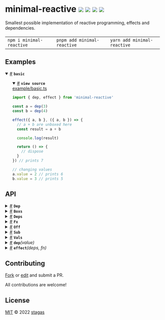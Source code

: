 

<h1>
minimal-reactive <a href="https://npmjs.org/package/minimal-reactive"><img src="https://img.shields.io/badge/npm-v1.1.0-F00.svg?colorA=000"/></a> <a href="src"><img src="https://img.shields.io/badge/loc-83-FFF.svg?colorA=000"/></a> <a href="https://cdn.jsdelivr.net/npm/minimal-reactive@1.1.0/dist/minimal-reactive.min.js"><img src="https://img.shields.io/badge/brotli-331b-333.svg?colorA=000"/></a> <a href="LICENSE"><img src="https://img.shields.io/badge/license-MIT-F0B.svg?colorA=000"/></a>
</h1>

<p></p>

Smallest possible implementation of reactive programming, effects and dependencies.

<h4>
<table><tr><td title="Triple click to select and copy paste">
<code>npm i minimal-reactive </code>
</td><td title="Triple click to select and copy paste">
<code>pnpm add minimal-reactive </code>
</td><td title="Triple click to select and copy paste">
<code>yarn add minimal-reactive</code>
</td></tr></table>
</h4>

## Examples

<details id="example$basic" title="basic" open><summary><span><a href="#example$basic">#</a></span>  <code><strong>basic</strong></code></summary>  <ul>    <details id="source$basic" title="basic source code" open><summary><span><a href="#source$basic">#</a></span>  <code><strong>view source</strong></code></summary>  <a href="example/basic.ts">example/basic.ts</a>  <p>

```ts
import { dep, effect } from 'minimal-reactive'

const a = dep(3)
const b = dep(4)

effect({ a, b }, ({ a, b }) => {
  // a + b are unboxed here
  const result = a + b

  console.log(result)

  return () => {
    // dispose
  }
}) // prints 7

// changing values
a.value = 2 // prints 6
b.value = 3 // prints 5
```

</p>
</details></ul></details>


## API

<p>  <details id="Dep$10" title="Interface" ><summary><span><a href="#Dep$10">#</a></span>  <code><strong>Dep</strong></code>    </summary>  <a href=""></a>  <ul>        <p>  <details id="subs$11" title="Property" ><summary><span><a href="#subs$11">#</a></span>  <code><strong>subs</strong></code>    </summary>  <a href=""></a>  <ul><p><span>Set</span>&lt;any&gt;</p>        </ul></details><details id="value$12" title="Property" ><summary><span><a href="#value$12">#</a></span>  <code><strong>value</strong></code>    </summary>  <a href=""></a>  <ul><p>undefined | <code>null</code> | <a href="#T$13">T</a></p>        </ul></details></p></ul></details><details id="Boxs$14" title="TypeAlias" ><summary><span><a href="#Boxs$14">#</a></span>  <code><strong>Boxs</strong></code>    </summary>  <a href=""></a>  <ul><p>[K   in   keyof     <a href="#T$15">T</a>  ]:  <a href="#Dep$10">Dep</a>&lt;<a href="#T$15">T</a>  [<span>K</span>]&gt;</p>        </ul></details><details id="Deps$16" title="TypeAlias" ><summary><span><a href="#Deps$16">#</a></span>  <code><strong>Deps</strong></code>    </summary>  <a href=""></a>  <ul><p>[K   in   keyof     <a href="#T$17">T</a>  ]-?:  <span>NonNullable</span>&lt;<a href="#T$17">T</a>  [<span>K</span>]  [<code>"value"</code>]&gt;</p>        </ul></details><details id="Fx$29" title="TypeAlias" ><summary><span><a href="#Fx$29">#</a></span>  <code><strong>Fx</strong></code>    </summary>  <a href=""></a>  <ul><p><details id="__type$30" title="Function" ><summary><span><a href="#__type$30">#</a></span>  <em>(deps)</em>    </summary>    <ul>    <p>    <details id="deps$32" title="Parameter" ><summary><span><a href="#deps$32">#</a></span>  <code><strong>deps</strong></code>    </summary>    <ul><p><a href="#Deps$16">Deps</a>&lt;<a href="#T$33">T</a>&gt;</p>        </ul></details>  <p><strong></strong><em>(deps)</em>  &nbsp;=&gt;  <ul><a href="#Off$20">Off</a> | void</ul></p></p>    </ul></details></p>        </ul></details><details id="Off$20" title="TypeAlias" ><summary><span><a href="#Off$20">#</a></span>  <code><strong>Off</strong></code>    </summary>  <a href=""></a>  <ul><p><details id="__type$21" title="Function" ><summary><span><a href="#__type$21">#</a></span>  <em>()</em>    </summary>    <ul>    <p>      <p><strong></strong><em>()</em>  &nbsp;=&gt;  <ul>any</ul></p></p>    </ul></details></p>        </ul></details><details id="Sub$23" title="TypeAlias" ><summary><span><a href="#Sub$23">#</a></span>  <code><strong>Sub</strong></code>    </summary>  <a href=""></a>  <ul><p><details id="__type$24" title="Function" ><summary><span><a href="#__type$24">#</a></span>  <em>(prevValue, nextValue)</em>    </summary>    <ul>    <p>    <details id="prevValue$26" title="Parameter" ><summary><span><a href="#prevValue$26">#</a></span>  <code><strong>prevValue</strong></code>    </summary>    <ul><p><a href="#T$28">T</a> | <code>null</code> | undefined</p>        </ul></details><details id="nextValue$27" title="Parameter" ><summary><span><a href="#nextValue$27">#</a></span>  <code><strong>nextValue</strong></code>    </summary>    <ul><p><a href="#T$28">T</a> | <code>null</code> | undefined</p>        </ul></details>  <p><strong></strong>&lt;<span>T</span>&gt;<em>(prevValue, nextValue)</em>  &nbsp;=&gt;  <ul>void</ul></p></p>    </ul></details></p>        </ul></details><details id="Vals$18" title="TypeAlias" ><summary><span><a href="#Vals$18">#</a></span>  <code><strong>Vals</strong></code>    </summary>  <a href=""></a>  <ul><p>[K   in   keyof     <a href="#T$19">T</a>  ]:  <a href="#T$19">T</a>  [<span>K</span>]  [<code>"value"</code>]</p>        </ul></details><details id="dep$1" title="Function" ><summary><span><a href="#dep$1">#</a></span>  <code><strong>dep</strong></code><em>(value)</em>    </summary>  <a href=""></a>  <ul>    <p>    <details id="value$4" title="Parameter" ><summary><span><a href="#value$4">#</a></span>  <code><strong>value</strong></code>    </summary>    <ul><p><code>null</code> | <a href="#T$3">T</a></p>        </ul></details>  <p><strong>dep</strong>&lt;<span>T</span>&gt;<em>(value)</em>  &nbsp;=&gt;  <ul><a href="#Dep$10">Dep</a>&lt;<a href="#T$3">T</a>&gt;</ul></p></p>    </ul></details><details id="effect$5" title="Function" ><summary><span><a href="#effect$5">#</a></span>  <code><strong>effect</strong></code><em>(deps, fn)</em>    </summary>  <a href=""></a>  <ul>    <p>    <details id="deps$8" title="Parameter" ><summary><span><a href="#deps$8">#</a></span>  <code><strong>deps</strong></code>    </summary>    <ul><p><a href="#T$7">T</a></p>        </ul></details><details id="fn$9" title="Parameter" ><summary><span><a href="#fn$9">#</a></span>  <code><strong>fn</strong></code>    </summary>    <ul><p><a href="#Fx$29">Fx</a>&lt;<a href="#T$7">T</a>&gt;</p>        </ul></details>  <p><strong>effect</strong>&lt;<span>T</span><span>&nbsp;extends&nbsp;</span>     <a href="#Boxs$14">Boxs</a>&lt;any&gt;&gt;<em>(deps, fn)</em>  &nbsp;=&gt;  <ul><a href="#Off$20">Off</a></ul></p></p>    </ul></details></p>



## Contributing

[Fork](https://github.com/stagas/minimal-reactive/fork) or [edit](https://github.dev/stagas/minimal-reactive) and submit a PR.

All contributions are welcome!

## License

<a href="LICENSE">MIT</a> &copy; 2022 [stagas](https://github.com/stagas)
